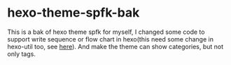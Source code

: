 # hexo-theme-spfk-bak

This is a bak of hexo theme spfk for myself, I changed some code to support write sequence or flow chart in hexo(this need some change in hexo-util too, see [here](http://www.suwey.net/2016/03/27/hexo-sequece-flow-chart)). And make the theme can show categories, but not only tags.
